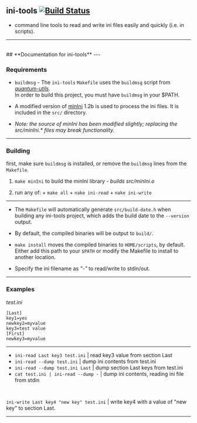 ## ini-tools [![Build Status](https://travis-ci.org/patinthehat/ini-tools.svg?branch=master)](https://travis-ci.org/patinthehat/ini-tools)
  - command line tools to read and write ini files easily and quickly (i.e. in scripts).

----
<br>
## **Documentation for ini-tools**
---

### Requirements

  + `buildmsg` - The `ini-tools` `Makefile` uses the `buildmsg` script from _[quantum-utils](https://github.com/patinthehat/quantum-utils)_.  
      In order to build this project, you must have `buildmsg` in your $PATH. 


  + A modified version of [minIni](https://code.google.com/p/minini/) 1.2b is used to process the ini files.  It is included in the `src/` directory. 

  + _Note: the source of minIni has been modified slightly; replacing the src/minIni.* files may break functionality._

---

### Building

first, make sure `buildmsg` is installed, or remove the `buildmsg` lines from the `Makefile`.

  1. `make minIni` to build the minIni library - _builds src/minIni.o_

  1.  run any of:
    + `make all`
    + `nake ini-read`
    + `nake ini-write`

---

 + The `Makefile` will automatically generate `src/build-date.h` when building any ini-tools project, which adds the build date to the `--version` output.

 + By default, the compiled binaries will be output to `build/`.

 + `make install` moves the compiled binaries to `HOME/scripts`, by default.  Either add this path to your `$PATH` or modify the Makefile to install to another location.

 + Specify the ini filename as _"-"_ to read/write to stdin/out.

---

### Examples
  _test.ini_

```
[Last]
key1=yes
newkey2=myvalue
key3=test value
[First]
newkey3=myvalue
```

---


  + `ini-read Last key3 test.ini`       | read key3 value from section Last
  + `ini-read --dump test.ini`          | dump ini contents from test.ini 
  + `ini-read --dump test.ini Last`     | dump section Last keys from test.ini
  + `cat test.ini | ini-read --dump -`  | dump ini contents, reading ini file from stdin

` `

  `ini-write Last key4 "new key" test.ini` | write key4 with a value of "new key" to section Last.


---


